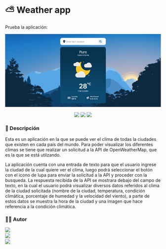 # ⛅ Weather app
Prueba la aplicación: 

[![Weather app image](https://raw.githubusercontent.com/JuanZ-Dev/Weather-App/main/images/weatherApp.png "Weather app image")](https://raw.githubusercontent.com/JuanZ-Dev/Weather-App/main/images/weatherApp.png "Weather app image")

<div align="center" dir="auto">
  <img src="https://img.shields.io/badge/HTML5-E34F26?style=for-the-badge&logo=html5&logoColor=white">
  <img src="https://img.shields.io/badge/CSS3-1572B6?style=for-the-badge&logo=css3&logoColor=white">
  <img src="https://img.shields.io/badge/JavaScript-F7DF1E?style=for-the-badge&logo=javascript&logoColor=black">
</div>

### 📝 Descripción
Esta es un aplicación en la que se puede ver el clima de todas la ciudades que existen en cada país del mundo. Para poder visualizar los diferentes climas se tiene que realizar un solicitud a la API de OpenWeatherMap, que es la que se está utilzando.

La aplicación cuenta con una entrada de texto para que el usuario ingrese la ciudad de la cual quiere ver el clima, luego podrá seleccionar el botón con el icono de lupa para enviar la solicitud a la API y proceder con la busqueda. La respuesta recibida de la API se mostrara debajo del campo de texto, en la cual el usuario podrá visualizar diversos datos referidos al clima de la ciudad solicitada (nombre de la ciudad, temperatura, condición climática, porcentaje de humedad y la velocidad del viento), a parte de estos datos se muestra la hora de la ciudad y una imagen que hace referencia a la condición climática.

### 👨‍💻 Autor
<div>
  <a href="https://github.com/JuanZ-Dev" target="_blank">
    <img src="https://img.shields.io/badge/GitHub-100000?style=for-the-badge&logo=github&logoColor=white">
  </a><br/>
  <a href="https://www.linkedin.com/in/juan-del-jes%C3%BAs-zapata-durand-2a9944270/" target="_blank">
    <img src="https://img.shields.io/badge/LinkedIn-0077B5?style=for-the-badge&logo=linkedin&logoColor=white">
  </a><br/>
  <a href="https://www.instagram.com/juanz_98/" target="_blank">
    <img src="https://img.shields.io/badge/Instagram-E4405F?style=for-the-badge&logo=instagram&logoColor=white">
  </a><br/>
</div>
